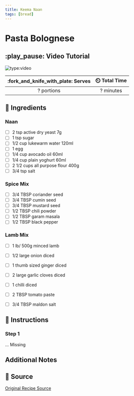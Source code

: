 ```yaml
---
title: Keema Naan
tags: [bread]
---
```


# Pasta Bolognese

## :play_pause: Video Tutorial
![type:video](https://www.youtube.com/embed/xvRaUrgde8s?si=WwZCX2sfANS76dsp)

| :fork_and_knife_with_plate: Serves | :timer_clock: Total Time |
|:----------------------------------:|:-----------------------: |
| ? portions | ? minutes |

## :salt: Ingredients
### Naan
- [ ] 2 tsp active dry yeast 7g
- [ ] 1 tsp sugar
- [ ] 1/2 cup lukewarm water 120ml
- [ ]  1  egg
- [ ] 1/4 cup avocado oil 60ml
- [ ] 1/4 cup plain yoghurt 60ml
- [ ] 2 1/2 cups all purpose flour 400g
- [ ] 3/4 tsp salt

### Spice Mix
- [ ] 3/4 TBSP coriander seed
- [ ] 3/4 TBSP cumin seed
- [ ] 3/4 TBSP mustard seed
- [ ] 1/2 TBSP chili powder
- [ ] 1/2 TBSP garam masala
- [ ] 1/2 TBSP black pepper

### Lamb Mix

- [ ] 1 lb/ 500g minced lamb
- [ ] 1/2 large onion diced
- [ ] 1 thumb sized ginger diced
- [ ] 2 large garlic cloves diced
- [ ] 1 chilli diced
- [ ] 2 TBSP tomato paste
- [ ] 3/4 TBSP maldon salt


## :pencil: Instructions

### Step 1
... Missing


## Additional Notes

## :link: Source
[Original Recipe Source](https://youtu.be/xvRaUrgde8s?si=a437r7UankK1mhlQ)
